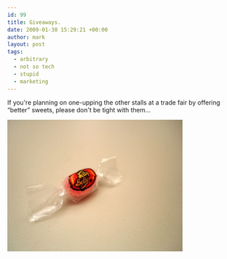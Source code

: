 ```yaml
---
id: 99
title: Giveaways.
date: 2009-01-30 15:29:21 +00:00
author: mark
layout: post
tags:
  - arbitrary
  - not so tech
  - stupid
  - marketing
---
```

If you're planning on one-upping the other stalls at a trade fair by offering &#8220;better&#8221; sweets, please don't be tight with them&#8230;

![one single, wrapped JellyBelly jelly bean.](/images/fromwp/2009/01/jellybellybean.jpg)
